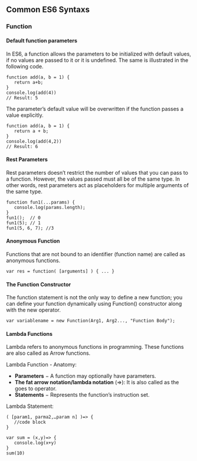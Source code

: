 ## Common ES6 Syntaxs
### Function
#### Default function parameters
In ES6, a function allows the parameters to be initialized with default values, if no values are passed to it or it is undefined. The same is illustrated in the following code.
```
function add(a, b = 1) {
   return a+b;
}
console.log(add(4))
// Result: 5
```
The parameter’s default value will be overwritten if the function passes a value explicitly.
```
function add(a, b = 1) {
   return a + b;
}
console.log(add(4,2))
// Result: 6
```

#### Rest Parameters
Rest parameters doesn’t restrict the number of values that you can pass to a function. However, the values passed must all be of the same type. In other words, rest parameters act as placeholders for multiple arguments of the same type.
```
function fun1(...params) {
   console.log(params.length);
}  
fun1();  // 0
fun1(5); // 1
fun1(5, 6, 7); //3
```

#### Anonymous Function
Functions that are not bound to an identifier (function name) are called as anonymous functions.
```
var res = function( [arguments] ) { ... }
```

#### The Function Constructor
The function statement is not the only way to define a new function; you can define your function dynamically using Function() constructor along with the new operator.
```
var variablename = new Function(Arg1, Arg2..., "Function Body");
```

#### Lambda Functions
Lambda refers to anonymous functions in programming. These functions are also called as Arrow functions.

Lambda Function - Anatomy:
- **Parameters** − A function may optionally have parameters.
- **The fat arrow notation/lambda notation** (=>): It is also called as the goes to operator.
- **Statements** − Represents the function’s instruction set.

Lambda Statement:
```
( [param1, parma2,…param n] )=> {       
   //code block
}

var sum = (x,y)=> {
   console.log(x+y)
}
sum(10)
```
